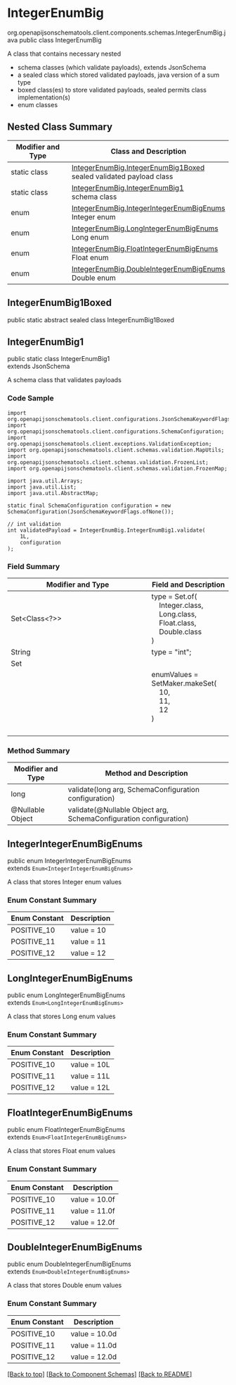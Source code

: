 # IntegerEnumBig
org.openapijsonschematools.client.components.schemas.IntegerEnumBig.java
public class IntegerEnumBig

A class that contains necessary nested
- schema classes (which validate payloads), extends JsonSchema
- a sealed class which stored validated payloads, java version of a sum type
- boxed class(es) to store validated payloads, sealed permits class implementation(s)
- enum classes

## Nested Class Summary
| Modifier and Type | Class and Description |
| ----------------- | ---------------------- |
| static class | [IntegerEnumBig.IntegerEnumBig1Boxed](#integerenumbig1boxed)<br> sealed validated payload class |
| static class | [IntegerEnumBig.IntegerEnumBig1](#integerenumbig1)<br> schema class |
| enum | [IntegerEnumBig.IntegerIntegerEnumBigEnums](#integerintegerenumbigenums)<br>Integer enum |
| enum | [IntegerEnumBig.LongIntegerEnumBigEnums](#longintegerenumbigenums)<br>Long enum |
| enum | [IntegerEnumBig.FloatIntegerEnumBigEnums](#floatintegerenumbigenums)<br>Float enum |
| enum | [IntegerEnumBig.DoubleIntegerEnumBigEnums](#doubleintegerenumbigenums)<br>Double enum |

## IntegerEnumBig1Boxed
public static abstract sealed class IntegerEnumBig1Boxed<br>

## IntegerEnumBig1
public static class IntegerEnumBig1<br>
extends JsonSchema

A schema class that validates payloads

### Code Sample
```
import org.openapijsonschematools.client.configurations.JsonSchemaKeywordFlags;
import org.openapijsonschematools.client.configurations.SchemaConfiguration;
import org.openapijsonschematools.client.exceptions.ValidationException;
import org.openapijsonschematools.client.schemas.validation.MapUtils;
import org.openapijsonschematools.client.schemas.validation.FrozenList;
import org.openapijsonschematools.client.schemas.validation.FrozenMap;

import java.util.Arrays;
import java.util.List;
import java.util.AbstractMap;

static final SchemaConfiguration configuration = new SchemaConfiguration(JsonSchemaKeywordFlags.ofNone());

// int validation
int validatedPayload = IntegerEnumBig.IntegerEnumBig1.validate(
    1L,
    configuration
);
```

### Field Summary
| Modifier and Type | Field and Description |
| ----------------- | ---------------------- |
| Set<Class<?>> | type = Set.of(<br/>&nbsp;&nbsp;&nbsp;&nbsp;Integer.class,<br/>&nbsp;&nbsp;&nbsp;&nbsp;Long.class,<br/>&nbsp;&nbsp;&nbsp;&nbsp;Float.class,<br/>&nbsp;&nbsp;&nbsp;&nbsp;Double.class<br/>)<br/> |
| String | type = "int"; |
| Set<Object> | enumValues = SetMaker.makeSet(<br>&nbsp;&nbsp;&nbsp;&nbsp;10,<br>&nbsp;&nbsp;&nbsp;&nbsp;11,<br>&nbsp;&nbsp;&nbsp;&nbsp;12<br>)<br> |

### Method Summary
| Modifier and Type | Method and Description |
| ----------------- | ---------------------- |
| long | validate(long arg, SchemaConfiguration configuration) |
| @Nullable Object | validate(@Nullable Object arg, SchemaConfiguration configuration) |
## IntegerIntegerEnumBigEnums
public enum IntegerIntegerEnumBigEnums<br>
extends `Enum<IntegerIntegerEnumBigEnums>`

A class that stores Integer enum values

### Enum Constant Summary
| Enum Constant | Description |
| ------------- | ----------- |
| POSITIVE_10 | value = 10 |
| POSITIVE_11 | value = 11 |
| POSITIVE_12 | value = 12 |

## LongIntegerEnumBigEnums
public enum LongIntegerEnumBigEnums<br>
extends `Enum<LongIntegerEnumBigEnums>`

A class that stores Long enum values

### Enum Constant Summary
| Enum Constant | Description |
| ------------- | ----------- |
| POSITIVE_10 | value = 10L |
| POSITIVE_11 | value = 11L |
| POSITIVE_12 | value = 12L |

## FloatIntegerEnumBigEnums
public enum FloatIntegerEnumBigEnums<br>
extends `Enum<FloatIntegerEnumBigEnums>`

A class that stores Float enum values

### Enum Constant Summary
| Enum Constant | Description |
| ------------- | ----------- |
| POSITIVE_10 | value = 10.0f |
| POSITIVE_11 | value = 11.0f |
| POSITIVE_12 | value = 12.0f |

## DoubleIntegerEnumBigEnums
public enum DoubleIntegerEnumBigEnums<br>
extends `Enum<DoubleIntegerEnumBigEnums>`

A class that stores Double enum values

### Enum Constant Summary
| Enum Constant | Description |
| ------------- | ----------- |
| POSITIVE_10 | value = 10.0d |
| POSITIVE_11 | value = 11.0d |
| POSITIVE_12 | value = 12.0d |

[[Back to top]](#top) [[Back to Component Schemas]](../../../README.md#Component-Schemas) [[Back to README]](../../../README.md)

